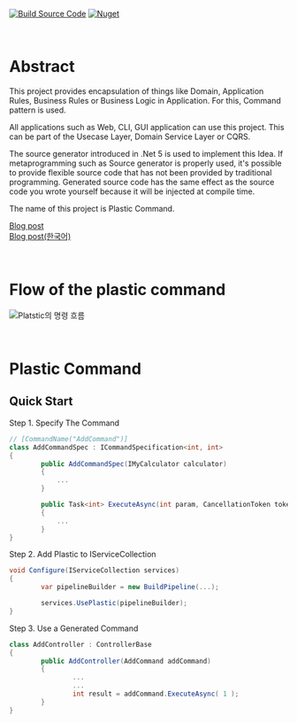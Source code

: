 ﻿
[![Build Source Code](https://github.com/sang-hyeon/PlasticCommand/actions/workflows/continous-integration.yaml/badge.svg)](https://github.com/sang-hyeon/PlasticCommand/actions/workflows/continous-integration.yaml)
[![Nuget](https://img.shields.io/nuget/v/PlasticCommand)](https://www.nuget.org/packages/PlasticCommand/)

<br>

# Abstract
This project provides encapsulation of things like Domain, Application Rules, Business Rules or Business Logic in Application. For this, Command pattern is used.

All applications such as Web, CLI, GUI application can use this project.
This can be part of the Usecase Layer, Domain Service Layer or CQRS.

The source generator introduced in .Net 5 is used to implement this Idea. If metaprogramming such as Source generator is properly used, it's possible to provide flexible source code that has not been provided by traditional programming.
Generated source code has the same effect as the source code you wrote yourself because it will be injected at compile time.

The name of this project is Plastic Command.

[Blog post](https://medium.com/@Thwj/heres-a-new-proposal-to-encapsulate-domain-layer-5940dc6c738) <br>
[Blog post(한국어)](https://medium.com/@Thwj/%EC%83%88%EB%A1%9C%EC%9A%B4-domain-layer%EC%9D%98-%EC%BA%A1%EC%8A%90%ED%99%94-5661a3240184)

<br>

# Flow of the plastic command
![Platstic의 명령 흐름](docs/resources/flow.jpg)

<br>

# Plastic Command

## Quick Start

Step 1. Specify The Command
```cs
// [CommandName("AddCommand")]
class AddCommandSpec : ICommandSpecification<int, int>
{
        public AddCommandSpec(IMyCalculator calculator)
        { 
            ...
        }

        public Task<int> ExecuteAsync(int param, CancellationToken token = default)
        {
            ...
        }
}
```

Step 2. Add Plastic to IServiceCollection
```cs
void Configure(IServiceCollection services)
{
        var pipelineBuilder = new BuildPipeline(...);

        services.UsePlastic(pipelineBuilder);
}
```

Step 3. Use a Generated Command
```cs
class AddController : ControllerBase
{
        public AddController(AddCommand addCommand)
        {
                ...
                ...
                int result = addCommand.ExecuteAsync( 1 );
        }
}
```
